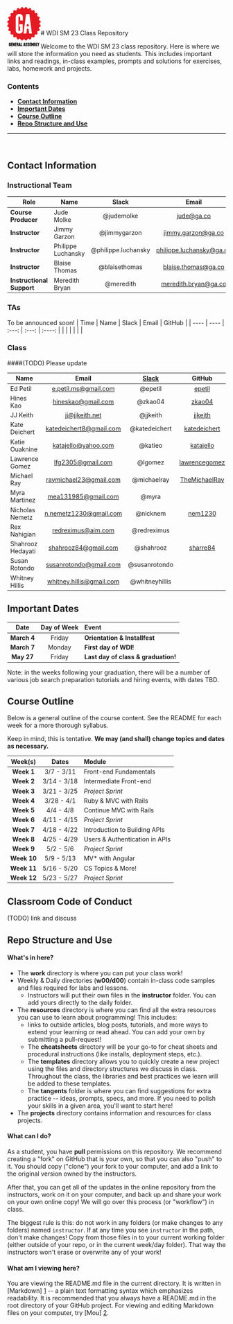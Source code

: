 <img align="left" alt="GA logo." title="General Assemb.ly" src="resources/assets/ga-icon-medium.png" height="90px">
<br>
<br>
<br>
# WDI SM 23 Class Repository

Welcome to the WDI SM 23 class repository. Here is where
we will store the information you need as students. This includes important
links and readings, in-class examples, prompts and solutions for exercises,
labs, homework and projects.

<!--In order to submit your homework to this repo and share it with your
instructional team and classmates, please follow the
**[Homework Submission Process](homework_submission_process.md)**
*[note: this document has not been uploaded yet]*. -->

### Contents

- [**Contact Information**](#contact-information)
- [**Important Dates**](#important-dates)
- [**Course Outline**](#course-outline)
- [**Repo Structure and Use**](#repo-structure-and-use)

---

<br>

## Contact Information

### Instructional Team

| Role                      | Name               |        Slack        |          Email           |                  GitHub                  |
| ------------------------- | ------------------ | :-----------------: | :----------------------: | :--------------------------------------: |
| **Course Producer**       | Jude Molke         |     @judemolke      |        jude@ga.co        | [judemolke](https://github.com/judemolke) |
| **Instructor**            | Jimmy Garzon       |    @jimmygarzon     |    jimmy.garzon@ga.co    |   [jimbog](https://github.com/jimbog)    |
| **Instructor**            | Philippe Luchansky | @philippe.luchansky | philippe.luchansky@ga.co | [philuchansky](https://github.com/philuchansky) |
| **Instructor**            | Blaise Thomas      |    @blaisethomas    |   blaise.thomas@ga.co    | [blaisethomas](https://github.com/blaisethomas) |
| **Instructional Support** | Meredith Bryan     |      @meredith      |   meredith.bryan@ga.co   |     [mer8](https://github.com/mer8)      |


### TAs
To be announced soon!
| Time | Name | Slack | Email | GitHub |
| ---- | ---- | :---: | :---: | :----: |
|      |      |       |       |        |



### Class
####(TODO) Please update

| Name              |          Email           | [Slack](https://ga-students.slack.com) |                  GitHub                  |
| ----------------- | :----------------------: | :------------------------------------: | :--------------------------------------: |
| Ed Petil          |   e.petil.ms@gmail.com   |                @epetil                 |   [epetil](https://github.com/epetil)    |
| Hines Kao         |    hineskao@gmail.com    |                @zkao04                 |   [zkao04](https://github.com/zkao04)    |
| JJ Keith          |      jj@jjkeith.net      |                @jjkeith                |  [jjkeith](https://github.com/jjkeith)   |
| Kate Deichert     | katedeichert8@gmail.com  |             @katedeichert              | [katedeichert](https://github.com/katedeichert) |
| Katie Ouaknine    |   katajello@yahoo.com    |                @katieo                 | [katajello](https://github.com/katajello) |
| Lawrence Gomez    |    lfg2305@gmail.com     |                @lgomez                 | [lawrencegomez](https://github.com/lawrencegomez) |
| Michael Ray       |  raymichael23@gmail.com  |              @michaelray               | [TheMichaelRay](https://github.com/TheMichaelRay) |
| Myra Martinez     |   mea131985@gmail.com    |                 @myra                  |                                          |
| Nicholas Nemetz   |  n.nemetz1230@gmail.com  |                @nicknem                |  [nem1230](https://github.com/nem1230)   |
| Rex Nahigian      |    redreximus@aim.com    |              @redreximus               |                                          |
| Shahrooz Hedayati |   shahrooz84@gmail.com   |               @shahrooz                | [sharre84](https://github.com/sharre84)  |
| Susan Rotondo     |  susanrotondo@gmail.com  |             @susanrotondo              |                                          |
| Whitney Hillis    | whitney.hillis@gmail.com |             @whitneyhillis             |                                          |

## Important Dates

|    Date     | Day of Week | Event                               |
| :---------: | :---------: | :---------------------------------- |
| **March 4** |   Friday    | **Orientation & Installfest**       |
| **March 7** |   Monday    | **First day of WDI!**               |
| **May 27**  |   Friday    | **Last day of class & graduation!** |


Note: in the weeks following your graduation, there will be a number of various
job search preparation tutorials and hiring events, with dates TBD.

## Course Outline

Below is a general outline of the course content. See the README for each week for a more thorough syllabus.

Keep in mind, this is tentative. **We may (and shall) change topics and dates as necessary.**

|   Week(s)   |    Dates    | Module                         |
| :---------: | :---------: | :----------------------------- |
| **Week 1**  | 3/7 - 3/11  | Front-end Fundamentals         |
| **Week 2**  | 3/14 - 3/18 | Intermediate Front-end         |
| **Week 3**  | 3/21 - 3/25 | *Project Sprint*               |
| **Week 4**  | 3/28 - 4/1  | Ruby & MVC with Rails          |
| **Week 5**  |  4/4 - 4/8  | Continue MVC with Rails        |
| **Week 6**  | 4/11 - 4/15 | *Project Sprint*               |
| **Week 7**  | 4/18 - 4/22 | Introduction to Building APIs  |
| **Week 8**  | 4/25 - 4/29 | Users & Authentication in APIs |
| **Week 9**  |  5/2 - 5/6  | *Project Sprint*               |
| **Week 10** | 5/9 - 5/13  | MV* with Angular               |
| **Week 11** | 5/16 - 5/20 | CS Topics & More!              |
| **Week 12** | 5/23 - 5/27 | *Project Sprint*               |


## Classroom Code of Conduct <a id="coc"></a>

(TODO) link and discuss


## Repo Structure and Use

#### What's in here?

- The **work** directory is where you can put your class work!
- Weekly & Daily directories (**w00/d00**) contain in-class code samples and
  files required for labs and lessons.
  - Instructors will put their own files in the **instructor** folder. You can
    add yours directly to the daily folder.
- The **resources** directory is where you can find all the extra resources you
  can use to learn about programming! This includes:
  - links to outside articles, blog posts, tutorials, and more ways to extend
    your learning or read ahead. You can add your own by submitting a pull-request!
  - The **cheatsheets** directory will be your go-to for cheat sheets and
    procedural instructions (like installs, deployment steps, etc.).
  - The **templates** directory allows you to quickly create a new project
    using the files and directory structures we discuss in class. Throughout the
    class, the libraries and best practices we learn will be added to these
    templates.
  - The **tangents** folder is where you can find suggestions for extra
    practice -- ideas, prompts, specs, and more. If you need to polish your
    skills in a given area, you'll want to start here!
- The **projects** directory contains information and resources for class
  projects.

#### What can I do?

As a student, you have **pull** permissions on this repository. We recommend
creating a "fork" on GitHub that is your own, so that you can also "push" to it.
You should copy ("clone") your fork to your computer, and add a link to the
original version owned by the instructors.

After that, you can get all of the updates in the online repository from the
instructors, work on it on your computer, and back up and share your work on
your own online copy! We will go over this process (or "workflow") in class.

The biggest rule is this: do not work in any folders (or make changes to any
folders) named `instructor`. If at any time you see `instructor` in the path,
don't make changes! Copy from those files in to your current working folder
(either outside of your repo, or in the current week/day folder). That way
the instructors won't erase or overwrite any of your work!

#### What am I viewing here?

You are viewing the README.md file in the current directory. It is written in
[Markdown] [1] -- a plain text formatting syntax which emphasizes readability.
It is recommended that you always have a README.md in the root directory of
your GitHub project. For viewing and editing Markdown files on your
computer, try [Mou] [2].

[1]: http://daringfireball.net/projects/markdown/	"Markdown"
[2]: http://mouapp.com/	"Mou"

